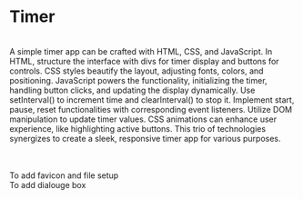 # Timer
<br>
A simple timer app can be crafted with HTML, CSS, and JavaScript. In HTML, structure the interface with divs for timer display and buttons for controls. CSS styles beautify the layout, adjusting fonts, colors, and positioning. JavaScript powers the functionality, initializing the timer, handling button clicks, and updating the display dynamically. Use setInterval() to increment time and clearInterval() to stop it. Implement start, pause, reset functionalities with corresponding event listeners. Utilize DOM manipulation to update timer values. CSS animations can enhance user experience, like highlighting active buttons. This trio of technologies synergizes to create a sleek, responsive timer app for various purposes.

<br><br>
To add favicon and file setup
<br>
To add dialouge box
